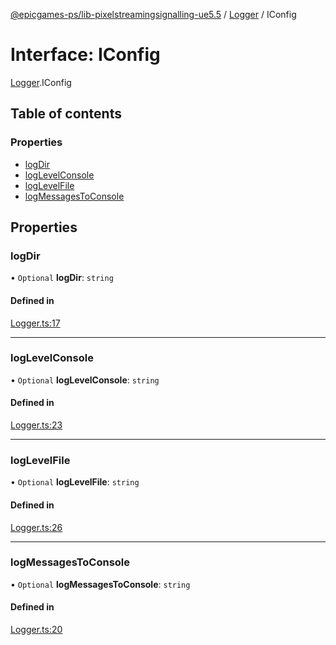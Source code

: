 [@epicgames-ps/lib-pixelstreamingsignalling-ue5.5](../README.md) / [Logger](../modules/Logger.md) / IConfig

# Interface: IConfig

[Logger](../modules/Logger.md).IConfig

## Table of contents

### Properties

- [logDir](Logger.IConfig.md#logdir)
- [logLevelConsole](Logger.IConfig.md#loglevelconsole)
- [logLevelFile](Logger.IConfig.md#loglevelfile)
- [logMessagesToConsole](Logger.IConfig.md#logmessagestoconsole)

## Properties

### logDir

• `Optional` **logDir**: `string`

#### Defined in

[Logger.ts:17](https://github.com/mcottontensor/PixelStreamingInfrastructure/blob/2412e3a/Signalling/src/Logger.ts#L17)

___

### logLevelConsole

• `Optional` **logLevelConsole**: `string`

#### Defined in

[Logger.ts:23](https://github.com/mcottontensor/PixelStreamingInfrastructure/blob/2412e3a/Signalling/src/Logger.ts#L23)

___

### logLevelFile

• `Optional` **logLevelFile**: `string`

#### Defined in

[Logger.ts:26](https://github.com/mcottontensor/PixelStreamingInfrastructure/blob/2412e3a/Signalling/src/Logger.ts#L26)

___

### logMessagesToConsole

• `Optional` **logMessagesToConsole**: `string`

#### Defined in

[Logger.ts:20](https://github.com/mcottontensor/PixelStreamingInfrastructure/blob/2412e3a/Signalling/src/Logger.ts#L20)
